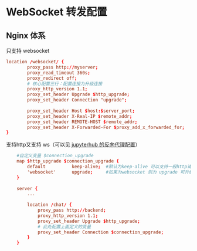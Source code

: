 # WebSocket 转发配置

## Nginx 体系

只支持 websocket

```conf
location /websocket/ {
        proxy_pass http://myserver;
        proxy_read_timeout 360s;   
        proxy_redirect off;   
        # 核心配置三行：配置连接为升级连接
        proxy_http_version 1.1;
        proxy_set_header Upgrade $http_upgrade; 
        proxy_set_header Connection "upgrade";    
        
        proxy_set_header Host $host:$server_port;
        proxy_set_header X-Real-IP $remote_addr;
        proxy_set_header REMOTE-HOST $remote_addr;
        proxy_set_header X-Forwarded-For $proxy_add_x_forwarded_for;
}
```

支持http又支持 ws（可以见 [jupyterhub 的反向代理配置](https://jupyterhub.readthedocs.io/en/latest/reference/config-proxy.html)）

```conf
	#自定义变量 $connection_upgrade
    map $http_upgrade $connection_upgrade { 
        default          keep-alive;  #默认为keep-alive 可以支持一般http请求
        'websocket'      upgrade;     #如果为websocket 则为 upgrade 可升级的。
    }
 
    server {
        ...
 
        location /chat/ {
            proxy_pass http://backend;
            proxy_http_version 1.1;
            proxy_set_header Upgrade $http_upgrade; 
            # 此处配置上面定义的变量
            proxy_set_header Connection $connection_upgrade;
        }
    }
```

